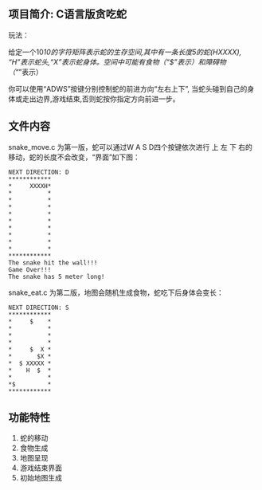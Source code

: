 ## 项目简介: C语言版贪吃蛇

玩法：

给定一个10*10的字符矩阵表示蛇的生存空间,其中有一条长度5的蛇(HXXXX), “H”表示蛇头,“X”表示蛇身体。空间中可能有食物（“$”表示）和障碍物（“*”表示）

你可以使用“ADWS”按键分别控制蛇的前进方向“左右上下”, 当蛇头碰到自己的身体或走出边界,游戏结束,否则蛇按你指定方向前进一步。

## 文件内容

snake_move.c 为第一版，蛇可以通过W A S D四个按键依次进行 上 左 下 右的移动，蛇的长度不会改变，“界面”如下图：

    NEXT DIRECTION: D
    ************
    *     XXXXH*
    *          *
    *          *
    *          *
    *          *
    *          *
    *          *
    *          *
    *          *
    *          *
    ************
    The snake hit the wall!!!
    Game Over!!!
    The snake has 5 meter long!

snake_eat.c 为第二版，地图会随机生成食物，蛇吃下后身体会变长：

    NEXT DIRECTION: S
    ************
    *     $    *
    *          *
    *          *
    *          *
    *     $  X *
    *       $X *
    *  $ XXXXX *
    *    H  $  *
    *          *
    *$         *
    ************

## 功能特性

1. 蛇的移动
2. 食物生成
3. 地图呈现
4. 游戏结束界面
5. 初始地图生成
   